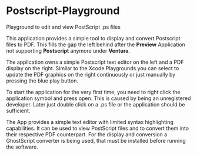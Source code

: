 # Postscript-Playground
Playground to edit and view PostScript .ps files


This application provides a simple tool to display and convert Postscript files to PDF. This fills the gap the left behind after the <b>Preview</b> Application not supporting <b>Postscript</b> anymore under <b>Ventura</b>. </p>
		
The application owns a simple Postscript text editor on the left and a PDF display on the right. Similar to the Xcode Playgrounds you can select to update the PDF graphics on the right continuously or just manually by pressing the blue play button. 

To start the application for the very first time, you need to right click the application symbol and press open. This is caused by being an unregistered developer. Later just double click on a .ps file or the application should be sufficient.

The App provides a simple text editor with limited syntax highlighting capabilities. It can be used to view PostScript files and to convert them into their respective PDF counterpart. For the display and conversion a GhostScript converter is being used, that must be installed before running the software.
